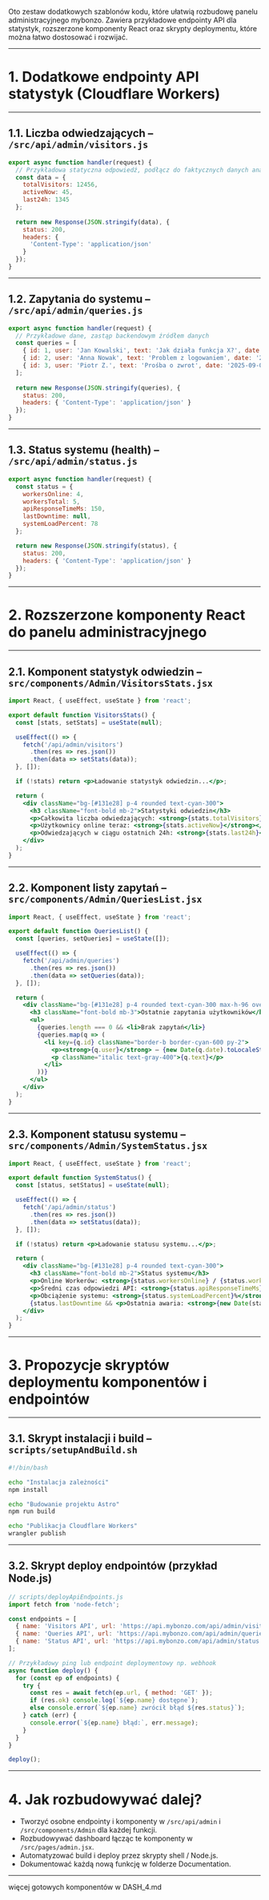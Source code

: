 Oto zestaw dodatkowych szablonów kodu, które ułatwią rozbudowę panelu administracyjnego mybonzo. Zawiera przykładowe endpointy API dla statystyk, rozszerzone komponenty React oraz skrypty deploymentu, które można łatwo dostosować i rozwijać.

***

# 1. Dodatkowe endpointy API statystyk (Cloudflare Workers)

***

## 1.1. Liczba odwiedzających – `/src/api/admin/visitors.js`

```js
export async function handler(request) {
  // Przykładowa statyczna odpowiedź, podłącz do faktycznych danych analitycznych
  const data = {
    totalVisitors: 12456,
    activeNow: 45,
    last24h: 1345
  };
  
  return new Response(JSON.stringify(data), {
    status: 200,
    headers: {
      'Content-Type': 'application/json'
    }
  });
}
```

***

## 1.2. Zapytania do systemu – `/src/api/admin/queries.js`

```js
export async function handler(request) {
  // Przykładowe dane, zastąp backendowym źródłem danych
  const queries = [
    { id: 1, user: 'Jan Kowalski', text: 'Jak działa funkcja X?', date: '2025-09-02T10:12:00Z' },
    { id: 2, user: 'Anna Nowak', text: 'Problem z logowaniem', date: '2025-09-02T11:40:00Z' },
    { id: 3, user: 'Piotr Z.', text: 'Prośba o zwrot', date: '2025-09-01T17:05:00Z' }
  ];
  
  return new Response(JSON.stringify(queries), {
    status: 200,
    headers: { 'Content-Type': 'application/json' }
  });
}
```

***

## 1.3. Status systemu (health) – `/src/api/admin/status.js`

```js
export async function handler(request) {
  const status = {
    workersOnline: 4,
    workersTotal: 5,
    apiResponseTimeMs: 150,
    lastDowntime: null,
    systemLoadPercent: 78
  };

  return new Response(JSON.stringify(status), {
    status: 200,
    headers: { 'Content-Type': 'application/json' }
  });
}
```

***

# 2. Rozszerzone komponenty React do panelu administracyjnego

***

## 2.1. Komponent statystyk odwiedzin – `src/components/Admin/VisitorsStats.jsx`

```jsx
import React, { useEffect, useState } from 'react';

export default function VisitorsStats() {
  const [stats, setStats] = useState(null);

  useEffect(() => {
    fetch('/api/admin/visitors')
      .then(res => res.json())
      .then(data => setStats(data));
  }, []);

  if (!stats) return <p>Ładowanie statystyk odwiedzin...</p>;

  return (
    <div className="bg-[#131e28] p-4 rounded text-cyan-300">
      <h3 className="font-bold mb-2">Statystyki odwiedzin</h3>
      <p>Całkowita liczba odwiedzających: <strong>{stats.totalVisitors}</strong></p>
      <p>Użytkownicy online teraz: <strong>{stats.activeNow}</strong></p>
      <p>Odwiedzających w ciągu ostatnich 24h: <strong>{stats.last24h}</strong></p>
    </div>
  );
}
```

***

## 2.2. Komponent listy zapytań – `src/components/Admin/QueriesList.jsx`

```jsx
import React, { useEffect, useState } from 'react';

export default function QueriesList() {
  const [queries, setQueries] = useState([]);

  useEffect(() => {
    fetch('/api/admin/queries')
      .then(res => res.json())
      .then(data => setQueries(data));
  }, []);

  return (
    <div className="bg-[#131e28] p-4 rounded text-cyan-300 max-h-96 overflow-auto">
      <h3 className="font-bold mb-3">Ostatnie zapytania użytkowników</h3>
      <ul>
        {queries.length === 0 && <li>Brak zapytań</li>}
        {queries.map(q => (
          <li key={q.id} className="border-b border-cyan-600 py-2">
            <p><strong>{q.user}</strong> – {new Date(q.date).toLocaleString()}</p>
            <p className="italic text-gray-400">{q.text}</p>
          </li>
        ))}
      </ul>
    </div>
  );
}
```

***

## 2.3. Komponent statusu systemu – `src/components/Admin/SystemStatus.jsx`

```jsx
import React, { useEffect, useState } from 'react';

export default function SystemStatus() {
  const [status, setStatus] = useState(null);

  useEffect(() => {
    fetch('/api/admin/status')
      .then(res => res.json())
      .then(data => setStatus(data));
  }, []);

  if (!status) return <p>Ładowanie statusu systemu...</p>;

  return (
    <div className="bg-[#131e28] p-4 rounded text-cyan-300">
      <h3 className="font-bold mb-2">Status systemu</h3>
      <p>Online Workerów: <strong>{status.workersOnline} / {status.workersTotal}</strong></p>
      <p>Średni czas odpowiedzi API: <strong>{status.apiResponseTimeMs} ms</strong></p>
      <p>Obciążenie systemu: <strong>{status.systemLoadPercent}%</strong></p>
      {status.lastDowntime && <p>Ostatnia awaria: <strong>{new Date(status.lastDowntime).toLocaleString()}</strong></p>}
    </div>
  );
}
```

***

# 3. Propozycje skryptów deploymentu komponentów i endpointów

***

## 3.1. Skrypt instalacji i build – `scripts/setupAndBuild.sh`

```bash
#!/bin/bash

echo "Instalacja zależności"
npm install

echo "Budowanie projektu Astro"
npm run build

echo "Publikacja Cloudflare Workers"
wrangler publish
```

***

## 3.2. Skrypt deploy endpointów (przykład Node.js)

```js
// scripts/deployApiEndpoints.js
import fetch from 'node-fetch';

const endpoints = [
  { name: 'Visitors API', url: 'https://api.mybonzo.com/api/admin/visitors' },
  { name: 'Queries API', url: 'https://api.mybonzo.com/api/admin/queries' },
  { name: 'Status API', url: 'https://api.mybonzo.com/api/admin/status' }
];

// Przykładowy ping lub endpoint deploymentowy np. webhook
async function deploy() {
  for (const ep of endpoints) {
    try {
      const res = await fetch(ep.url, { method: 'GET' });
      if (res.ok) console.log(`${ep.name} dostępne`);
      else console.error(`${ep.name} zwrócił błąd ${res.status}`);
    } catch (err) {
      console.error(`${ep.name} błąd:`, err.message);
    }
  }
}

deploy();
```

***

# 4. Jak rozbudowywać dalej?

- Tworzyć osobne endpointy i komponenty w `/src/api/admin` i `/src/components/Admin` dla każdej funkcji.  
- Rozbudowywać dashboard łącząc te komponenty w `/src/pages/admin.jsx`.  
- Automatyzować build i deploy przez skrypty shell / Node.js.  
- Dokumentować każdą nową funkcję w folderze Documentation.

***

 więcej gotowych komponentów w DASH_4.md
 